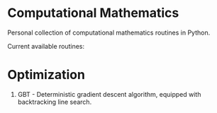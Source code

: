 # Computational Mathematics
Personal collection of computational mathematics routines in Python. 

Current available routines:

# Optimization
1) GBT - Deterministic gradient descent algorithm, equipped with backtracking line search.
